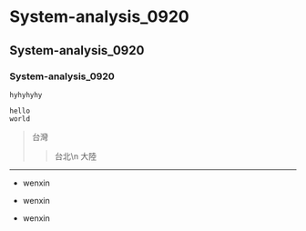 # System-analysis_0920
## System-analysis_0920
### System-analysis_0920


`hyhyhyhy`
```
hello
world
```

>台灣
>>台北\n
>>大陸

---

* wenxin
- wenxin
+ wenxin
